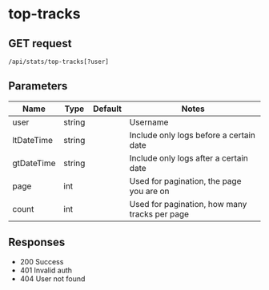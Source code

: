 # top-tracks

## GET request

`/api/stats/top-tracks[?user]`

## Parameters

|Name|Type|Default|Notes|
|---|---|---|---|
|user|string||Username|
|ltDateTime|string||Include only logs before a certain date|
|gtDateTime|string||Include only logs after a certain date|
|page|int||Used for pagination, the page you are on|
|count|int||Used for pagination, how many tracks per page|

## Responses

- 200 Success
- 401 Invalid auth
- 404 User not found